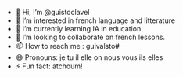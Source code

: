 - 👋 Hi, I’m @guistoclavel
- 👀 I’m interested in french language and litterature
- 🌱 I’m currently learning IA in education.
- 💞️ I’m looking to collaborate on french lessons.
- 📫 How to reach me : guivalsto#
- 😄 Pronouns: je tu il elle on nous vous ils elles
- ⚡ Fun fact: atchoum!

<!---
guistoclavel/guistoclavel is a ✨ special ✨ repository because its `README.md` (this file) appears on your GitHub profile.
You can click the Preview link to take a look at your changes.
--->
